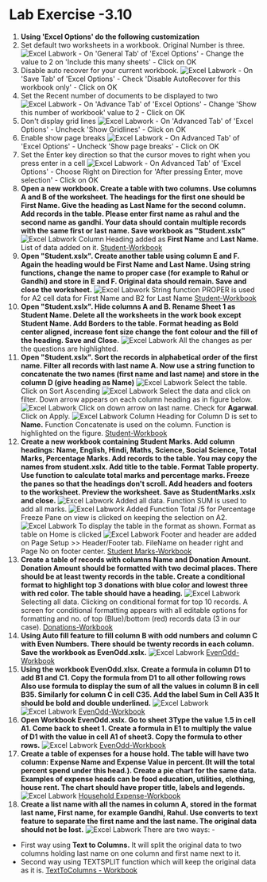 # Lab Exercise -3.10
1. **Using 'Excel Options' do the following customization**
  1. Set default two worksheets in a workbook. Original Number is three.
![Excel Labwork](images/Image01.png "Add Update sheets count")
    - On 'General Tab' of 'Excel Options'
    - Change the value to 2 on 'Include this many sheets'
    - Click on OK
  1. Disable auto recover for your current workbook.
![Excel Labwork](images/Image02.png "Add Update sheets count")
    - On 'Save Tab' of 'Excel Options'
    - Check 'Disable AutoRecover for this workbook only'
    - Click on OK
  1. Set the Recent number of documents to be displayed to two
![Excel Labwork](images/Image03.png "Add Update sheets count")
    - On 'Advance Tab' of 'Excel Options'
    - Change 'Show this number of workbook' value to 2
    - Click on OK
  1. Don't display grid lines
![Excel Labwork](images/Image04.png "Add Update sheets count")
    - On 'Advanced Tab' of 'Excel Options'
    - Uncheck 'Show Gridlines'
    - Click on OK
  1. Enable show page breaks
![Excel Labwork](images/Image05.png "Add Update sheets count")
    - On Advanced Tab' of 'Excel Options'
    - Uncheck 'Show page breaks'
    - Click on OK
  1. Set the Enter key direction so that the cursor moves to right when you press enter in a cell
![Excel Labwork](images/Image06.png "Add Update sheets count")
    - On Advanced Tab' of 'Excel Options'
    - Choose Right on Direction for 'After pressing Enter, move selection'
    - Click on OK
1. **Open a new workbook. Create a table with two columns. Use columns A and B of the worksheet. The headings for the first one should be First Name. Give the heading as Last Name for the second column. Add records in the table. Please enter first name as rahul and the second name as gandhi. Your data should contain multiple records with the same first or last name. Save workbook as "Student.xslx"**
![Excel Labwork](images/Image07.png "Add Update sheets count")
Column Heading added as **First Name** and **Last Name.** List of data added on it.
[Student-Workbook](https://1drv.ms/x/s!AnCi4pjT6ASAhA0C8vuq9z3DuU3n?e=rBPQBx)
1. **Open "Student.xslx". Create another table using column E and F. Again the heading would be First Name and Last Name. Using string functions, change the name to proper case (for example to Rahul or Gandhi) and store in E and F. Original data should remain. Save and close the worksheet.**
![Excel Labwork](images/Image08.png "Add Update sheets count")
String function PROPER is used for A2 cell data for First Name and B2 for Last Name
[Student-Workbook](https://1drv.ms/x/s!AnCi4pjT6ASAhA0C8vuq9z3DuU3n?e=rBPQBx)
1. **Open "Student.xslx". Hide columns A and B. Rename Sheet 1 as Student Name. Delete all the worksheets in the work book except Student Name. Add Borders to the table. Format heading as Bold center aligned, increase font size change the font colour and the fill of the heading. Save and Close.**
![Excel Labwork](images/Image09.png "Add Update sheets count")
All the changes as per the questions are highlighted.
1. **Open "Student.xslx". Sort the records in alphabetical order of the first name. Filter all records with last name A. Now use a string function to concatenate the two names (first name and last name) and store in the column D (give heading as Name)**
![Excel Labwork](images/Image10.png "Add Update sheets count")
Select the table. Click on Sort Ascending
![Excel Labwork](images/Image11.png "Add Update sheets count")
Select the data and click on filter. Down arrow appears on each column heading as in figure below.
![Excel Labwork](images/Image12.png "Add Update sheets count")
Click on down arrow on last name. Check for **Agarwal**. Click on Apply.
![Excel Labwork](images/Image13.png "Add Update sheets count")
Column Heading for Column D is set to **Name.** Function Concatenate is used on the column. Function is highlighted on the figure.
[Student-Workbook](https://1drv.ms/x/s!AnCi4pjT6ASAhA0C8vuq9z3DuU3n?e=rBPQBx)
1. **Create a new workbook containing Student Marks. Add column headings: Name, English, Hindi, Maths, Science, Social Science, Total Marks, Percentage Marks. Add records to the table. You may copy the names from student.xslx. Add title to the table. Format Table property. Use function to calculate total marks and percentage marks. Freeze the panes so that the headings don't scroll. Add headers and footers to the worksheet. Preview the worksheet. Save as StudentMarks.xslx and close.**
![Excel Labwork](images/Image14.png "Add Update sheets count")
Added all data. Function SUM is used to add all marks.
![Excel Labwork](images/Image15.png "Add Update sheets count")
Added Function Total /5 for Percentage Freeze Pane on view is clicked on keeping the selection on A2.
![Excel Labwork](images/Image16.png "Add Update sheets count")
To display the table in the format as shown. Format as table on Home is clicked
![Excel Labwork](images/Image17.png "Add Update sheets count")
Footer and header are added on Page Setup \>\> Header/Footer tab. FileName on header right and Page No on footer center.
[Student Marks-Workbook](https://1drv.ms/x/s!AnCi4pjT6ASAhBEAc8VT2JNlaiYY?e=DKusJG)
1. **Create a table of records with columns Name and Donation Amount. Donation Amount should be formatted with two decimal places. There should be at least twenty records in the table. Create a conditional format to highlight top 3 donations with blue color and lowest three with red color. The table should have a heading.**
![Excel Labwork](images/Image18.png "Add Update sheets count")
Selecting all data. Clicking on conditional format for top 10 records. A screen for conditional formatting appears with all editable options for formatting and no. of top (Blue)/bottom (red) records data (3 in our case).
[Donations-Workbook](https://1drv.ms/x/s!AnCi4pjT6ASAhBOPEY3E__AFGaLZ?e=44qE1v)
1. **Using Auto fill feature to fill column B with odd numbers and column C with Even Numbers. There should be twenty records in each column. Save the workbook as EvenOdd.xslx.**
![Excel Labwork](images/Image19.png "Add Update sheets count")
[EvenOdd-Workbook](https://1drv.ms/x/s!AnCi4pjT6ASAhBW3ZGUEL8U1mBVv?e=QlRuaU)
1. **Using the workbook EvenOdd.xlsx. Create a formula in column D1 to add B1 and C1. Copy the formula from D1 to all other following rows Also use formula to display the sum of all the values in column B in cell B35. Similarly for column C in cell C35. Add the label Sum in Cell A35 It should be bold and double underlined.**
![Excel Labwork](images/Image20.png "Add Update sheets count")
![Excel Labwork](images/Image21.png "Add Update sheets count")
[EvenOdd-Workbook](https://1drv.ms/x/s!AnCi4pjT6ASAhBW3ZGUEL8U1mBVv?e=QlRuaU)
1. **Open Workbook EvenOdd.xslx. Go to sheet 3Type the value 1.5 in cell A1. Come back to sheet 1. Create a formula in E1 to multiply the value of D1 with the value in cell A1 of sheet3. Copy the formula to other rows.**
![Excel Labwork](images/Image21.png "Add Update sheets count")
[EvenOdd-Workbook](https://1drv.ms/x/s!AnCi4pjT6ASAhBW3ZGUEL8U1mBVv?e=QlRuaU)
1. **Create a table of expenses for a house hold. The table will have two column: Expense Name and Expense Value in percent.(It will the total percent spend under this head.). Create a pie chart for the same data. Examples of expense heads can be food education, utilities, clothing, house rent. The chart should have proper title, labels and legends.**
![Excel Labwork](images/Image22.png "Add Update sheets count")
[Household Expense-Workbook](https://1drv.ms/x/s!AnCi4pjT6ASAhBcGEny0Yv47R48B?e=LHPPCB)
1. **Create a list name with all the names in column A, stored in the format last name, First name, for example Gandhi, Rahul. Use converts to text feature to separate the first name and the last name. The original data should not be lost.**
![Excel Labwork](images/Image23.png "Add Update sheets count")
There are two ways: -
- First way using **Text to Columns.** It will split the original data to two columns holding last name on one column and first name next to it.
- Second way using TEXTSPLIT function which will keep the original data as it is.
[TextToColumns - Workbook](https://1drv.ms/x/s!AnCi4pjT6ASAhBmXE5JapzvZfD-A?e=lm6yUa)